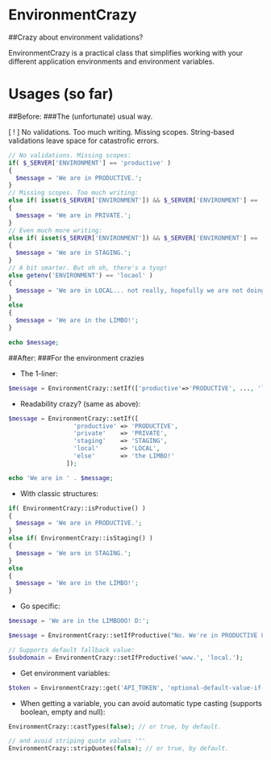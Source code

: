 # EnvironmentCrazy
##Crazy about environment validations?

EnvironmentCrazy is a practical class that simplifies working with your different application environments and environment variables.

# Usages (so far)

##Before:
###The (unfortunate) usual way.

[ ! ] No validations. Too much writing. Missing scopes. String-based validations leave space for catastrofic errors.

```php
// No validations. Missing scopes:
if( $_SERVER['ENVIRONMENT'] == 'productive' )
{
  $message = 'We are in PRODUCTIVE.';
}
// Missing scopes. Too much writing:
else if( isset($_SERVER['ENVIRONMENT']) && $_SERVER['ENVIRONMENT'] == 'private' )
{
  $message = 'We are in PRIVATE.';
}
// Even much more writing:
else if( isset($_SERVER['ENVIRONMENT']) && $_SERVER['ENVIRONMENT'] == 'staging' || isset($_ENV['ENVIRONMENT']) && $_ENV['ENVIRONMENT'] == 'staging' )
{
  $message = 'We are in STAGING.';
}
// A bit smarter. But oh oh, there's a tyop!
else getenv('ENVIRONMENT') == 'locaol' )
{
  $message = 'We are in LOCAL... not really, hopefully we are not doing something serious here.';
}
else
{
  $message = 'We are in the LIMBO!';
}

echo $message;
```


##After:
###For the environment crazies

- The 1-liner:

```php
$message = EnvironmentCrazy::setIf(['productive'=>'PRODUCTIVE', ..., 'local'=>'LOCAL', 'else'=>'the LIMBO!']);
```

- Readability crazy? (same as above):
```php
$message = EnvironmentCrazy::setIf([
                  'productive' => 'PRODUCTIVE', 
                  'private'    => 'PRIVATE', 
                  'staging'    => 'STAGING', 
                  'local'      => 'LOCAL', 
                  'else'       => 'the LIMBO!'
                ]);

echo 'We are in ' . $message;
```

- With classic structures:

```php
if( EnvironmentCrazy::isProductive() )
{
  $message = 'We are in PRODUCTIVE.';
}
else if( EnvironmentCrazy::isStaging() )
{
  $message = 'We are in STAGING.';
}
else
{
  $message = 'We are in the LIMBO!';
}
```

- Go specific:
```php
$message = 'We are in the LIMBOOO! D:';

$message = EnvironmentCrazy::setIfProductive("No. We're in PRODUCTIVE 8)");

// Supports default fallback value:
$subdomain = EnvironmentCrazy::setIfProductive('www.', 'local.');
```

- Get environment variables:
```php
$token = EnvironmentCrazy::get('API_TOKEN', 'optional-default-value-if-the-variable-is-not-set');
```

- When getting a variable, you can avoid automatic type casting (supports boolean, empty and null):
```php
EnvironmentCrazy::castTypes(false); // or true, by default.

// and avoid striping quote values '"'
EnvironmentCrazy::stripQuotes(false); // or true, by default.
```
